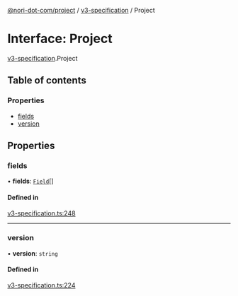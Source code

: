 [@nori-dot-com/project](../README.md) / [v3-specification](../modules/v3_specification.md) / Project

# Interface: Project

[v3-specification](../modules/v3_specification.md).Project

## Table of contents

### Properties

- [fields](v3_specification.Project.md#fields)
- [version](v3_specification.Project.md#version)

## Properties

### fields

• **fields**: [`Field`](v3_specification.Field.md)[]

#### Defined in

[v3-specification.ts:248](https://github.com/nori-dot-eco/nori-dot-com/blob/e34c57a/packages/project/src/v3-specification.ts#L248)

___

### version

• **version**: `string`

#### Defined in

[v3-specification.ts:224](https://github.com/nori-dot-eco/nori-dot-com/blob/e34c57a/packages/project/src/v3-specification.ts#L224)
